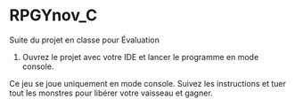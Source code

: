 # RPGYnov_C
Suite du projet en classe pour Évaluation

1. Ouvrez le projet avec votre IDE et lancer le programme en mode console.

Ce jeu se joue uniquement en mode console. Suivez les instructions et tuer tout les monstres pour libérer votre vaisseau et gagner.
